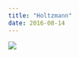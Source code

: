 ```yaml
---
title: "Holtzmann"
date: 2016-08-14
---
```

<p>
  <img src="@root/files/2016/08/holtzmann.jpg" class="centered">
</p>
